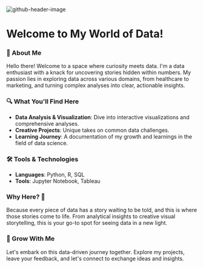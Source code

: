 ![github-header-image](https://github.com/vtickoo2/vtickoo2/assets/151427655/667c1cae-7bc8-45f5-a2ff-d097df8e228a)

# Welcome to My World of Data!
  ### 🚀 About Me
  Hello there! Welcome to a space where curiosity meets data. I'm a data enthusiast with a knack for uncovering stories hidden within numbers. My passion lies in exploring data across various domains, from healthcare to marketing, and turning complex analyses into clear, actionable insights.

  ### 🔍 What You'll Find Here
  - **Data Analysis & Visualization**: Dive into interactive visualizations and comprehensive analyses.
  - **Creative Projects**: Unique takes on common data challenges.
  - **Learning Journey**: A documentation of my growth and learnings in the field of data science.
  
  ### 🛠 Tools & Technologies
   - **Languages**: Python, R, SQL
   - **Tools**: Jupyter Notebook, Tableau
  
  ### Why Here? 🌟
  Because every piece of data has a story waiting to be told, and this is where those stories come to life. From analytical insights to creative visual storytelling, this is your go-to spot for seeing data in a new light.

  ### 🌱 Grow With Me
  Let's embark on this data-driven journey together. Explore my projects, leave your feedback, and let's connect to exchange ideas and insights.

